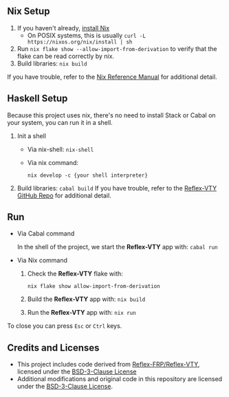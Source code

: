 ## Nix Setup

1. If you haven't already, [install Nix](https://nixos.org/download/)
   * On POSIX systems, this is usually `curl -L https://nixos.org/nix/install | sh`
2. Run `nix flake show --allow-import-from-derivation` to verify that the flake can be read correctly by nix.
3. Build libraries: `nix build`

If you have trouble, refer to the [Nix Reference Manual](https://hydra.nixos.org/build/275163694/download/1/manual/introduction.html) for additional detail.

## Haskell Setup

Because this project uses nix, there's no need to install Stack or Cabal on your system, you can run it in a shell.

1. Init a shell
   * Via nix-shell: `nix-shell`
   * Via nix command:

        `nix develop -c {your shell interpreter}`
2. Build libraries: `cabal build`
If you have trouble, refer to the [Reflex-VTY GitHub Repo](https://github.com/reflex-frp/reflex-vty) for additional detail.

## Run

* Via Cabal command

    In the shell of the project, we start the **Reflex-VTY** app with: `cabal run`
* Via Nix command
    1. Check the **Reflex-VTY** flake with:

        `nix flake show allow-import-from-derivation`

    2. Build the **Reflex-VTY** app with: `nix build`

    3. Run the **Reflex-VTY** app with: `nix run`

To close you can press `Esc` or `Ctrl` keys.

## Credits and Licenses

* This project includes code derived from [Reflex-FRP/Reflex-VTY](https://github.com/reflex-frp/reflex-vty), licensed under the [BSD-3-Clause License](https://github.com/reflex-frp/reflex-vty/blob/develop/LICENSE)  
* Additional modifications and original code in this repository are licensed under the [BSD-3-Clause License](./LICENSE).
